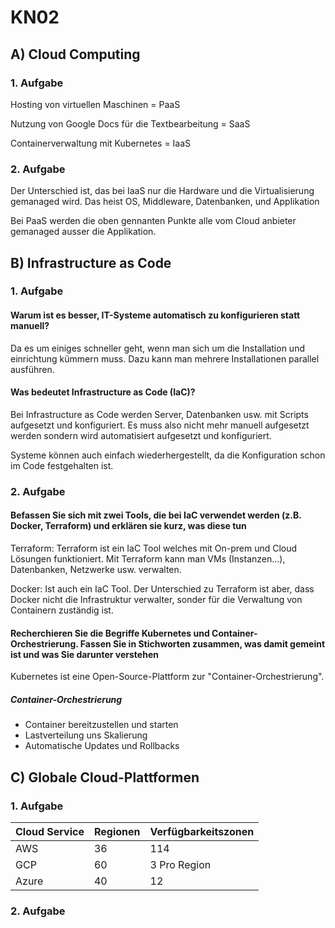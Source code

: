 # KN02

## A) Cloud Computing

### 1. Aufgabe

Hosting von virtuellen Maschinen = PaaS

Nutzung von Google Docs für die Textbearbeitung = SaaS

Containerverwaltung mit Kubernetes = IaaS

### 2. Aufgabe

Der Unterschied ist, das bei IaaS nur die Hardware und die Virtualisierung gemanaged wird. Das heist OS, Middleware, Datenbanken, und Applikation

Bei PaaS werden die oben gennanten Punkte alle vom Cloud anbieter gemanaged ausser die Applikation.

## B) Infrastructure as Code

### 1. Aufgabe

#### Warum ist es besser, IT-Systeme automatisch zu konfigurieren statt manuell?

Da es um einiges schneller geht, wenn man sich um die Installation und einrichtung kümmern muss. Dazu kann man mehrere Installationen parallel ausführen.

#### Was bedeutet Infrastructure as Code (IaC)?

Bei Infrastructure as Code werden Server, Datenbanken usw. mit Scripts aufgesetzt und konfiguriert. Es muss also nicht mehr manuell aufgesetzt werden sondern wird automatisiert aufgesetzt und konfiguriert.

Systeme können auch einfach wiederhergestellt, da die Konfiguration schon im Code festgehalten ist.

### 2. Aufgabe

#### Befassen Sie sich mit zwei Tools, die bei IaC verwendet werden (z.B. Docker, Terraform) und erklären sie kurz, was diese tun

Terraform: Terraform ist ein IaC Tool welches mit On-prem und Cloud Lösungen funktioniert. Mit Terraform kann man VMs (Instanzen...), Datenbanken, Netzwerke usw. verwalten.

Docker: Ist auch ein IaC Tool. Der Unterschied zu Terraform ist aber, dass Docker nicht die Infrastruktur verwalter, sonder für die Verwaltung von Containern zuständig ist. 

#### Recherchieren Sie die Begriffe Kubernetes und Container-Orchestrierung. Fassen Sie in Stichworten zusammen, was damit gemeint ist und was Sie darunter verstehen

Kubernetes ist eine Open-Source-Plattform zur "Container-Orchestrierung".

##### Container-Orchestrierung

- Container bereitzustellen und starten
- Lastverteilung uns Skalierung
- Automatische Updates und Rollbacks

## C) Globale Cloud-Plattformen

### 1. Aufgabe

| Cloud Service | Regionen | Verfügbarkeitszonen |
| :------------ | :------- | :------------------ |
| AWS           | 36       | 114                 |
| GCP           | 60       | 3 Pro Region        |
| Azure         | 40       | 12                  |

### 2. Aufgabe

